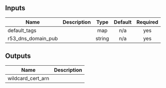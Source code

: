 ## Inputs

| Name | Description | Type | Default | Required |
|------|-------------|:----:|:-----:|:-----:|
| default\_tags |  | map | n/a | yes |
| r53\_dns\_domain\_pub |  | string | n/a | yes |

## Outputs

| Name | Description |
|------|-------------|
| wildcard\_cert\_arn |  |

